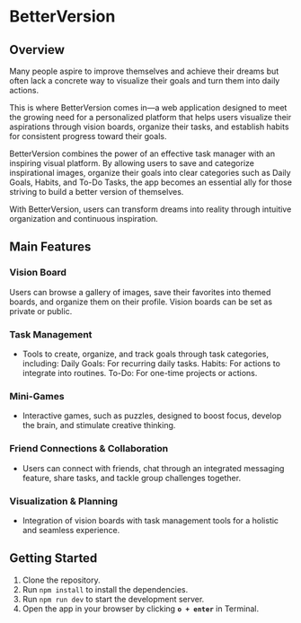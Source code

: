# BetterVersion

## Overview
Many people aspire to improve themselves and achieve their dreams but often lack a concrete way to visualize their goals and turn them into daily actions.

This is where BetterVersion comes in—a web application designed to meet the growing need for a personalized platform that helps users visualize their aspirations through vision boards, organize their tasks, and establish habits for consistent progress toward their goals.

BetterVersion combines the power of an effective task manager with an inspiring visual platform. By allowing users to save and categorize inspirational images, organize their goals into clear categories such as Daily Goals, Habits, and To-Do Tasks, the app becomes an essential ally for those striving to build a better version of themselves.

With BetterVersion, users can transform dreams into reality through intuitive organization and continuous inspiration.


## Main Features

### Vision Board

Users can browse a gallery of images, save their favorites into themed boards, and organize them on their profile.
Vision boards can be set as private or public.


### Task Management

- Tools to create, organize, and track goals through task categories, including:
Daily Goals: For recurring daily tasks.
Habits: For actions to integrate into routines.
To-Do: For one-time projects or actions.


### Mini-Games

- Interactive games, such as puzzles, designed to boost focus, develop the brain, and stimulate creative thinking.


### Friend Connections & Collaboration

- Users can connect with friends, chat through an integrated messaging feature, share tasks, and tackle group challenges together.


### Visualization & Planning

- Integration of vision boards with task management tools for a holistic and seamless experience.


## Getting Started

1. Clone the repository.
2. Run 
   `npm install` to install the dependencies.
3. Run 
   `npm run dev` to start the development server.
4. Open the app in your browser by clicking **`o + enter`** in Terminal.
